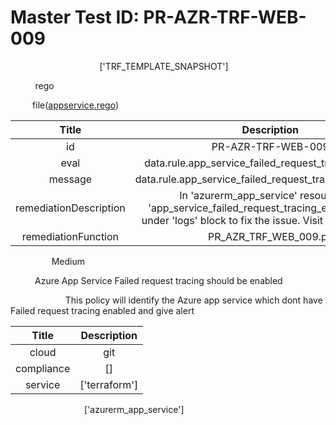 



# Master Test ID: PR-AZR-TRF-WEB-009


***<font color="white">Master Snapshot Id:</font>*** ['TRF_TEMPLATE_SNAPSHOT']

***<font color="white">type:</font>*** rego

***<font color="white">rule:</font>*** file([appservice.rego])  
  
  
  
  

|Title|Description|
| :---: | :---: |
|id|PR-AZR-TRF-WEB-009|
|eval|data.rule.app_service_failed_request_tracing_enabled|
|message|data.rule.app_service_failed_request_tracing_enabled_err|
|remediationDescription|In 'azurerm_app_service' resource, set 'app_service_failed_request_tracing_enabled = true' under 'logs' block to fix the issue. Visit <a href='https://registry.terraform.io/providers/hashicorp/azurerm/latest/docs/resources/app_service#failed_request_tracing_enabled' target='_blank'>here</a> for details.|
|remediationFunction|PR_AZR_TRF_WEB_009.py|


***<font color="white">Severity:</font>*** Medium

***<font color="white">Title:</font>*** Azure App Service Failed request tracing should be enabled

***<font color="white">Description:</font>*** This policy will identify the Azure app service which dont have Failed request tracing enabled and give alert  
  
  

|Title|Description|
| :---: | :---: |
|cloud|git|
|compliance|[]|
|service|['terraform']|


***<font color="white">Resource Types:</font>*** ['azurerm_app_service']


[appservice.rego]: https://github.com/prancer-io/prancer-compliance-test/tree/master/azure/terraform/appservice.rego
